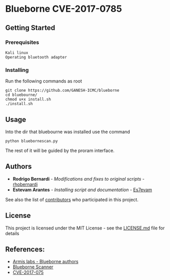 # Blueborne CVE-2017-0785

## Getting Started

### Prerequisites

```
Kali linux
Operating bluetooth adapter
```

### Installing

Run the following commands as root
```
git clone https://github.com/GANESH-ICMC/blueborne
cd bluebourne/
chmod u+x install.sh
./install.sh
```

## Usage
Into the dir that bluebourne was installed use the command
```
python bluebornescan.py
```
The rest of it will be guided by the proram interface.


## Authors

* **Rodrigo Bernardi** - *Modifications and fixes to original scripts* - [rhobernardi](https://github.com/rhobernardi)
* **Estevam Arantes** - *Installing script and documentation* - [Es7evam](https://github.com/rhobernardi)

See also the list of [contributors](https://github.com/GANESH-ICMC/blueborne/contributors) who participated in this project.

## License

This project is licensed under the MIT License - see the [LICENSE.md](LICENSE.md) file for details

## References:
- [Armis labs - Blueborne authors](https://www.armis.com/blueborne/)
- [Blueborne Scanner](https://github.com/hook-s3c/blueborne-scanner)
- [CVE-2017-075](https://github.com/ojasookert/CVE-2017-0785)